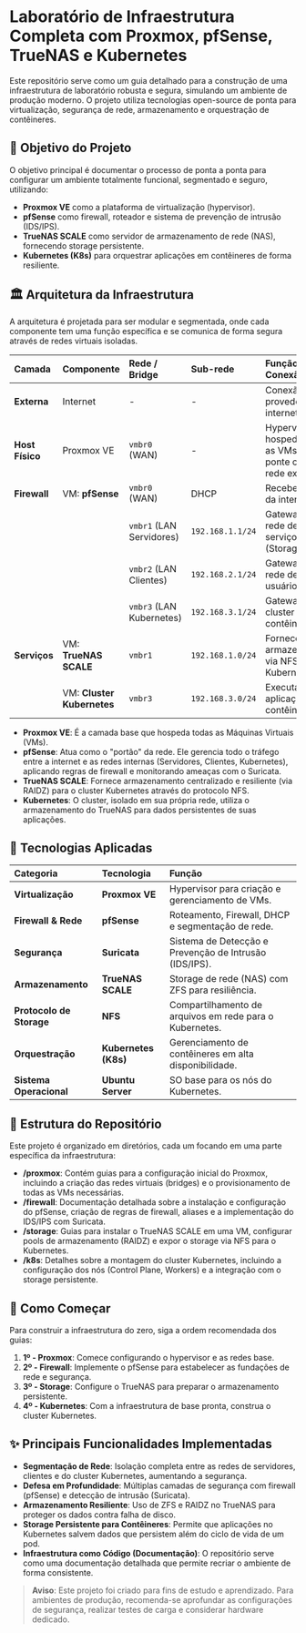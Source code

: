 # Laboratório de Infraestrutura Completa com Proxmox, pfSense, TrueNAS e Kubernetes

Este repositório serve como um guia detalhado para a construção de uma infraestrutura de laboratório robusta e segura, simulando um ambiente de produção moderno. O projeto utiliza tecnologias open-source de ponta para virtualização, segurança de rede, armazenamento e orquestração de contêineres.

## 🎯 Objetivo do Projeto

O objetivo principal é documentar o processo de ponta a ponta para configurar um ambiente totalmente funcional, segmentado e seguro, utilizando:
- **Proxmox VE** como a plataforma de virtualização (hypervisor).
- **pfSense** como firewall, roteador e sistema de prevenção de intrusão (IDS/IPS).
- **TrueNAS SCALE** como servidor de armazenamento de rede (NAS), fornecendo storage persistente.
- **Kubernetes (K8s)** para orquestrar aplicações em contêineres de forma resiliente.

## 🏛️ Arquitetura da Infraestrutura

A arquitetura é projetada para ser modular e segmentada, onde cada componente tem uma função específica e se comunica de forma segura através de redes virtuais isoladas.

| Camada | Componente | Rede / Bridge | Sub-rede | Função / Conexão |
| :--- | :--- | :--- | :--- | :--- |
| **Externa** | Internet | - | - | Conexão com o provedor de internet. |
| **Host Físico** | Proxmox VE | `vmbr0` (WAN) | - | Hypervisor que hospeda todas as VMs e faz a ponte com a rede externa. |
| **Firewall** | VM: **pfSense** | `vmbr0` (WAN) | DHCP | Recebe o link da internet. |
| | | `vmbr1` (LAN Servidores) | `192.168.1.1/24` | Gateway para a rede de serviços (Storage). |
| | | `vmbr2` (LAN Clientes) | `192.168.2.1/24` | Gateway para a rede de usuários finais. |
| | | `vmbr3` (LAN Kubernetes) | `192.168.3.1/24` | Gateway para o cluster de contêineres. |
| **Serviços** | VM: **TrueNAS SCALE** | `vmbr1` | `192.168.1.0/24` | Fornece armazenamento via NFS para o Kubernetes. |
| | VM: **Cluster Kubernetes** | `vmbr3` | `192.168.3.0/24` | Executa as aplicações em contêineres. |

- **Proxmox VE**: É a camada base que hospeda todas as Máquinas Virtuais (VMs).
- **pfSense**: Atua como o "portão" da rede. Ele gerencia todo o tráfego entre a internet e as redes internas (Servidores, Clientes, Kubernetes), aplicando regras de firewall e monitorando ameaças com o Suricata.
- **TrueNAS SCALE**: Fornece armazenamento centralizado e resiliente (via RAIDZ) para o cluster Kubernetes através do protocolo NFS.
- **Kubernetes**: O cluster, isolado em sua própria rede, utiliza o armazenamento do TrueNAS para dados persistentes de suas aplicações.

## 🚀 Tecnologias Aplicadas

| Categoria | Tecnologia | Função |
| :--- | :--- | :--- |
| **Virtualização** | **Proxmox VE** | Hypervisor para criação e gerenciamento de VMs. |
| **Firewall & Rede** | **pfSense** | Roteamento, Firewall, DHCP e segmentação de rede. |
| **Segurança** | **Suricata** | Sistema de Detecção e Prevenção de Intrusão (IDS/IPS). |
| **Armazenamento** | **TrueNAS SCALE** | Storage de rede (NAS) com ZFS para resiliência. |
| **Protocolo de Storage**| **NFS** | Compartilhamento de arquivos em rede para o Kubernetes. |
| **Orquestração** | **Kubernetes (K8s)** | Gerenciamento de contêineres em alta disponibilidade. |
| **Sistema Operacional**| **Ubuntu Server** | SO base para os nós do Kubernetes. |

## 📂 Estrutura do Repositório

Este projeto é organizado em diretórios, cada um focando em uma parte específica da infraestrutura:

- **/proxmox**: Contém guias para a configuração inicial do Proxmox, incluindo a criação das redes virtuais (bridges) e o provisionamento de todas as VMs necessárias.
- **/firewall**: Documentação detalhada sobre a instalação e configuração do pfSense, criação de regras de firewall, aliases e a implementação do IDS/IPS com Suricata.
- **/storage**: Guias para instalar o TrueNAS SCALE em uma VM, configurar pools de armazenamento (RAIDZ) e expor o storage via NFS para o Kubernetes.
- **/k8s**: Detalhes sobre a montagem do cluster Kubernetes, incluindo a configuração dos nós (Control Plane, Workers) e a integração com o storage persistente.

## 🏁 Como Começar

Para construir a infraestrutura do zero, siga a ordem recomendada dos guias:

1.  **1º - Proxmox**: Comece configurando o hypervisor e as redes base.
2.  **2º - Firewall**: Implemente o pfSense para estabelecer as fundações de rede e segurança.
3.  **3º - Storage**: Configure o TrueNAS para preparar o armazenamento persistente.
4.  **4º - Kubernetes**: Com a infraestrutura de base pronta, construa o cluster Kubernetes.

## ✨ Principais Funcionalidades Implementadas

- **Segmentação de Rede**: Isolação completa entre as redes de servidores, clientes e do cluster Kubernetes, aumentando a segurança.
- **Defesa em Profundidade**: Múltiplas camadas de segurança com firewall (pfSense) e detecção de intrusão (Suricata).
- **Armazenamento Resiliente**: Uso de ZFS e RAIDZ no TrueNAS para proteger os dados contra falha de disco.
- **Storage Persistente para Contêineres**: Permite que aplicações no Kubernetes salvem dados que persistem além do ciclo de vida de um pod.
- **Infraestrutura como Código (Documentação)**: O repositório serve como uma documentação detalhada que permite recriar o ambiente de forma consistente.

> **Aviso**: Este projeto foi criado para fins de estudo e aprendizado. Para ambientes de produção, recomenda-se aprofundar as configurações de segurança, realizar testes de carga e considerar hardware dedicado.

